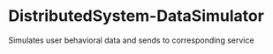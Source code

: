# DistributedSystem-DataSimulator
Simulates user behavioral data and sends to corresponding service

